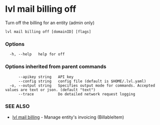 # lvl mail billing off

Turn off the billing for an entity (admin only)

```
lvl mail billing off [domainID] [flags]
```

### Options

```
  -h, --help   help for off
```

### Options inherited from parent commands

```
      --apikey string   API key
      --config string   config file (default is $HOME/.lvl.yaml)
  -o, --output string   Specifies output mode for commands. Accepted values are text or json. (default "text")
      --trace           Do detailed network request logging
```

### SEE ALSO

* [lvl mail billing](lvl_mail_billing.md)	 - Manage entity's invoicing (BillableItem)

